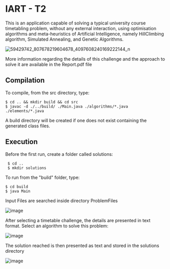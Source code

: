 # IART - T2

This is an application capable of solving a typical university course timetabling problem,
without any external interaction, using optimisation algorithms and meta-heuristics of Artificial Intelligence,
namely HillClimbing algorithm, Simulated Annealing, and Genetic Algorithms.

![59429742_807678219604678_4097608240169222144_n](https://github.com/DinisMoreira/IART-T2/assets/28096691/30568ce6-7452-48b2-a51b-d733cde2688f)

More information regarding the details of this challenge and the approach to solve it are available in the Report.pdf file

## Compilation

To compile, from the src directory, type:

    $ cd .. && mkdir build && cd src
    $ javac -d ./../build/ ./Main.java ./algorithms/*.java ./elements/*.java

A build directory will be created if one does not exist containing the generated class files.

## Execution

Before the first run, create a folder called solutions:

     $ cd ..
     $ mkdir solutions

To run from the "build" folder, type:

    $ cd build
    $ java Main

Input Files are searched inside directory ProblemFiles

![image](https://github.com/DinisMoreira/IART-T2/assets/28096691/9f5fa391-3476-45f1-af8a-f8feb82d5c0c)

After selecting a timetable challenge, the details are presented in text format.
Select an algorithm to solve this problem:

![image](https://github.com/DinisMoreira/IART-T2/assets/28096691/ddbe460f-c6e2-42ee-94ce-83bf1a13bc49)

The solution reached is then presented as text and stored in the solutions directory

![image](https://github.com/DinisMoreira/IART-T2/assets/28096691/85abb7af-3039-4d3e-909a-4b671aa37d9c)
